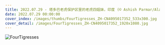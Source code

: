 ```yaml
---
title: 2022.07.29 - 塔多巴老虎保护区里的老虎四姐妹，印度 (© Ashish Parmar/Alamy)
date: 2022.07.29 00:00:00
cover_index: /images/thumbs/FourTigresses_ZH-CN4095017352_533x300.jpg
cover_detail: /images/FourTigresses_ZH-CN4095017352_1920x1080.jpg
---
```


![FourTigresses](/images/FourTigresses_ZH-CN4095017352_1920x1080.jpg)
